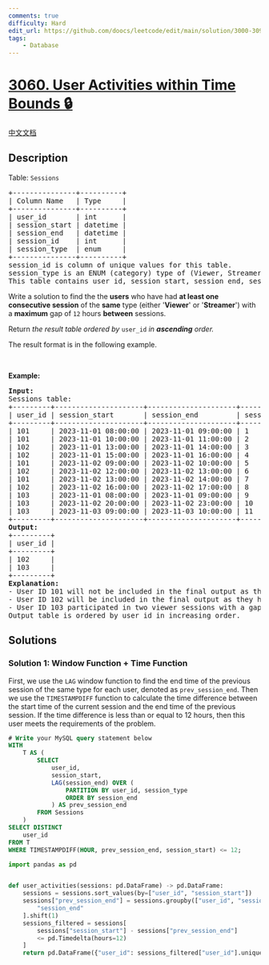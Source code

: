 ```yaml
---
comments: true
difficulty: Hard
edit_url: https://github.com/doocs/leetcode/edit/main/solution/3000-3099/3060.User%20Activities%20within%20Time%20Bounds/README_EN.md
tags:
    - Database
---
```


# [3060. User Activities within Time Bounds 🔒](https://leetcode.com/problems/user-activities-within-time-bounds)

[中文文档](/solution/3000-3099/3060.User%20Activities%20within%20Time%20Bounds/README.md)

## Description

<p>Table: <code>Sessions</code></p>

<pre>
+---------------+----------+
| Column Name   | Type     |
+---------------+----------+
| user_id       | int      |
| session_start | datetime |
| session_end   | datetime |
| session_id    | int      |
| session_type  | enum     |
+---------------+----------+
session_id is column of unique values for this table.
session_type is an ENUM (category) type of (Viewer, Streamer).
This table contains user id, session start, session end, session id and session type.
</pre>

<p>Write a solution to find the the <strong>users</strong> who have had <strong>at least one</strong> <strong>consecutive session</strong> of the <strong>same</strong> type (either &#39;<strong>Viewer</strong>&#39; or &#39;<strong>Streamer</strong>&#39;) with a <strong>maximum</strong> gap of <code>12</code> hours <strong>between</strong> sessions.</p>

<p>Return <em>the result table ordered by </em><code>user_id</code><em> in <b>ascending</b> order.</em></p>

<p>The result format is in the following example.</p>

<p>&nbsp;</p>
<p><strong class="example">Example:</strong></p>

<pre>
<strong>Input:</strong> 
Sessions table:
+---------+---------------------+---------------------+------------+--------------+
| user_id | session_start       | session_end         | session_id | session_type | 
+---------+---------------------+---------------------+------------+--------------+
| 101     | 2023-11-01 08:00:00 | 2023-11-01 09:00:00 | 1          | Viewer       |  
| 101     | 2023-11-01 10:00:00 | 2023-11-01 11:00:00 | 2          | Streamer     |   
| 102     | 2023-11-01 13:00:00 | 2023-11-01 14:00:00 | 3          | Viewer       | 
| 102     | 2023-11-01 15:00:00 | 2023-11-01 16:00:00 | 4          | Viewer       | 
| 101     | 2023-11-02 09:00:00 | 2023-11-02 10:00:00 | 5          | Viewer       | 
| 102     | 2023-11-02 12:00:00 | 2023-11-02 13:00:00 | 6          | Streamer     | 
| 101     | 2023-11-02 13:00:00 | 2023-11-02 14:00:00 | 7          | Streamer     | 
| 102     | 2023-11-02 16:00:00 | 2023-11-02 17:00:00 | 8          | Viewer       | 
| 103     | 2023-11-01 08:00:00 | 2023-11-01 09:00:00 | 9          | Viewer       | 
| 103     | 2023-11-02 20:00:00 | 2023-11-02 23:00:00 | 10         | Viewer       | 
| 103     | 2023-11-03 09:00:00 | 2023-11-03 10:00:00 | 11         | Viewer       | 
+---------+---------------------+---------------------+------------+--------------+
<strong>Output:</strong> 
+---------+
| user_id |
+---------+
| 102     |
| 103     |
+---------+
<strong>Explanation:</strong>
- User ID 101 will not be included in the final output as they do not have any consecutive sessions of the same session type.
- User ID 102 will be included in the final output as they had two viewer sessions with session IDs 3 and 4, respectively, and the time gap between them was less than 12 hours.
- User ID 103 participated in two viewer sessions with a gap of less than 12 hours between them, identified by session IDs 10 and 11. Therefore, user 103 will be included in the final output.
Output table is ordered by user_id in increasing order.
</pre>

## Solutions

### Solution 1: Window Function + Time Function

First, we use the `LAG` window function to find the end time of the previous session of the same type for each user, denoted as `prev_session_end`. Then we use the `TIMESTAMPDIFF` function to calculate the time difference between the start time of the current session and the end time of the previous session. If the time difference is less than or equal to 12 hours, then this user meets the requirements of the problem.

<!-- tabs:start -->

```sql
# Write your MySQL query statement below
WITH
    T AS (
        SELECT
            user_id,
            session_start,
            LAG(session_end) OVER (
                PARTITION BY user_id, session_type
                ORDER BY session_end
            ) AS prev_session_end
        FROM Sessions
    )
SELECT DISTINCT
    user_id
FROM T
WHERE TIMESTAMPDIFF(HOUR, prev_session_end, session_start) <= 12;
```

```python
import pandas as pd


def user_activities(sessions: pd.DataFrame) -> pd.DataFrame:
    sessions = sessions.sort_values(by=["user_id", "session_start"])
    sessions["prev_session_end"] = sessions.groupby(["user_id", "session_type"])[
        "session_end"
    ].shift(1)
    sessions_filtered = sessions[
        sessions["session_start"] - sessions["prev_session_end"]
        <= pd.Timedelta(hours=12)
    ]
    return pd.DataFrame({"user_id": sessions_filtered["user_id"].unique()})
```

<!-- tabs:end -->

<!-- end -->
